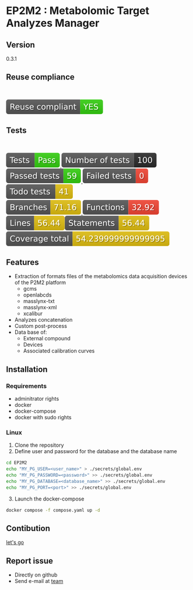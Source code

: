 <!--
© 2024 INRAE
SPDX-FileContributor: Marcellino Palerme <marcellino.palerme@inrae.fr>

SPDX-License-Identifier: MIT
-->

# EP2M2 : Metabolomic Target Analyzes Manager

## Version

0.3.1

## Reuse compliance

<!--REUSE--></br>
[![Reuse compliant](./badges/reuse_compliant.svg)](https://github.com/p2m2/EP2M2/actions/runs/12200171748)<!--REUSE-END-->  

## Tests

<!--GAMFC--></br>
[![result](./badges/tests-result.svg) ![total](./badges/tests-total.svg) ![passed](./badges/tests-passed.svg) ![failed](./badges/tests-failed.svg) ![todo](./badges/tests-todo.svg)](https://github.com/p2m2/EP2M2/actions/runs/12197170373) </br>[![Branches](./badges/coverage-branches.svg) ![Functions](./badges/coverage-functions.svg) ![Lines](./badges/coverage-lines.svg)![Statements](./badges/coverage-statements.svg) ![Coverage total](./badges/coverage-total.svg)](https://github.com/p2m2/EP2M2/actions/runs/12197170373)<!--GAMFC-END-->

## Features

- Extraction of formats files of the metabolomics data acquisition devices of the P2M2 platform
  - gcms
  - openlabcds
  - masslynx-txt
  - masslynx-xml
  - xcalibur
- Analyzes concatenation
- Custom post-process
- Data base of:
  - External compound
  - Devices
  - Associated calibration curves

## Installation

### Requirements  

- adminitrator rights
- docker
- docker-compose
- docker with sudo rights

### Linux

1. Clone the repository
2. Define user and password for the database and the database name

  ```bash
  cd EP2M2
  echo "MY_PG_USER=<user_name>" > ./secrets/global.env
  echo "MY_PG_PASSWORD=<password>" >> ./secrets/global.env
  echo "MY_PG_DATABASE=<database_name>" >> ./secrets/global.env
  echo "MY_PG_PORT=<port>" >> ./secrets/global.env
  ```

3. Launch the docker-compose

  ```bash
  docker compose -f compose.yaml up -d
  ```

## Contibution

[let's go](./doc/contribution.md)

## Report issue

- Directly on github
- Send e-mail at [team](mailto:p2m2-it@inrae.fr)
